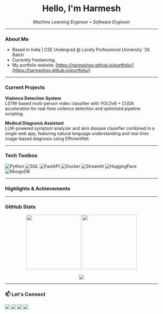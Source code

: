 <h1 align="center">Hello, I'm Harmesh </h1>
<p align="center">
  <em>Machine Learning Engineer • Software Engineer</em><br>
</p>

---

### About Me

- Based in India | CSE Undergrad @ Lovely Professional University '26 Batch
- Currently freelancing.
- My portfolio website: [https://harmeshgv.github.io/portfolio/](https://harmeshgv.github.io/portfolio/)

---

### Current Projects

**Violence Detection System**  
LSTM-based multi-person video classifier with YOLOv8 + CUDA acceleration for real-time violence detection and optimized pipeline scripting.

**Medical Diagnosis Assistant**  
LLM-powered symptom analyzer and skin disease classifier combined in a single web app, featuring natural language understanding and real-time image-based diagnosis using EfficientNet.

---

### Tech Toolbox

![Python](https://img.shields.io/badge/Python-3670A0?logo=python&logoColor=ffdd54)
![SQL](https://img.shields.io/badge/SQL-4479A1?logo=postgresql&logoColor=white)
![FastAPI](https://img.shields.io/badge/FastAPI-005571?logo=fastapi)
![Docker](https://img.shields.io/badge/Docker-2496ED?logo=docker&logoColor=white)
![Streamlit](https://img.shields.io/badge/Streamlit-%23FF4B4B?logo=streamlit&logoColor=white)
![HuggingFace](https://img.shields.io/badge/HuggingFace-FCC624?logo=huggingface&logoColor=black)
![MongoDB](https://img.shields.io/badge/MongoDB-47A248?logo=mongodb&logoColor=white)

---

### Highlights & Achievements

---

### GitHub Stats

<p align="center">
  <img src="https://github-readme-stats.vercel.app/api?username=harmeshgv&show_icons=true&theme=radical&count_private=true&hide_border=true&include_all_commits=true&cache_seconds=60" height="180"/>
  <img src="https://github-readme-stats.vercel.app/api/top-langs/?username=harmeshgv&layout=compact&theme=radical&hide_border=true&langs_count=6&cache_seconds=60" height="180"/>
</p>

<p align="center">
  <img src="https://github-readme-streak-stats.herokuapp.com/?user=harmeshgv&theme=radical&hide_border=true"/>
</p>

---

### 📫 Let's Connect

<a href="www.linkedin.com/in/harmeshgv"><img src="https://img.shields.io/badge/LinkedIn-%230077B5.svg?logo=linkedin&logoColor=white" /></a>
<a href="https://github.com/harmeshgv"><img src="https://img.shields.io/badge/GitHub-%2312100E.svg?logo=github&logoColor=white" /></a>
<a href="https://instagram.com/harmesh._"><img src="https://img.shields.io/badge/Instagram-%23E4405F.svg?logo=instagram&logoColor=white" /></a>
<a href="mailto:harmeshgopinathan@gmail.com"><img src="https://img.shields.io/badge/Email-D14836?logo=gmail&logoColor=white" /></a>
